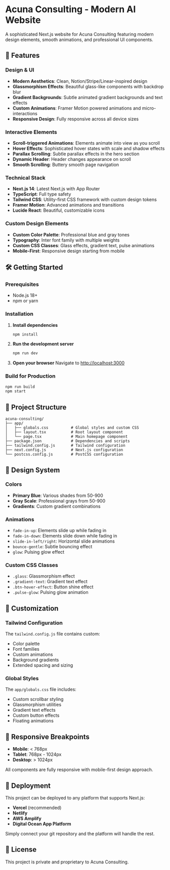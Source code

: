 # Acuna Consulting - Modern AI Website

A sophisticated Next.js website for Acuna Consulting featuring modern design elements, smooth animations, and professional UI components.

## 🚀 Features

### Design & UI
- **Modern Aesthetics**: Clean, Notion/Stripe/Linear-inspired design
- **Glassmorphism Effects**: Beautiful glass-like components with backdrop blur
- **Gradient Backgrounds**: Subtle animated gradient backgrounds and text effects
- **Custom Animations**: Framer Motion powered animations and micro-interactions
- **Responsive Design**: Fully responsive across all device sizes

### Interactive Elements
- **Scroll-triggered Animations**: Elements animate into view as you scroll
- **Hover Effects**: Sophisticated hover states with scale and shadow effects
- **Parallax Scrolling**: Subtle parallax effects in the hero section
- **Dynamic Header**: Header changes appearance on scroll
- **Smooth Scrolling**: Buttery smooth page navigation

### Technical Stack
- **Next.js 14**: Latest Next.js with App Router
- **TypeScript**: Full type safety
- **Tailwind CSS**: Utility-first CSS framework with custom design tokens
- **Framer Motion**: Advanced animations and transitions
- **Lucide React**: Beautiful, customizable icons

### Custom Design Elements
- **Custom Color Palette**: Professional blue and gray tones
- **Typography**: Inter font family with multiple weights
- **Custom CSS Classes**: Glass effects, gradient text, pulse animations
- **Mobile-First**: Responsive design starting from mobile

## 🛠️ Getting Started

### Prerequisites
- Node.js 18+ 
- npm or yarn

### Installation

1. **Install dependencies**
   ```bash
   npm install
   ```

2. **Run the development server**
   ```bash
   npm run dev
   ```

3. **Open your browser**
   Navigate to [http://localhost:3000](http://localhost:3000)

### Build for Production

```bash
npm run build
npm start
```

## 📝 Project Structure

```
acuna-consulting/
├── app/
│   ├── globals.css          # Global styles and custom CSS
│   ├── layout.tsx           # Root layout component
│   └── page.tsx             # Main homepage component
├── package.json             # Dependencies and scripts
├── tailwind.config.js       # Tailwind configuration
├── next.config.js           # Next.js configuration
└── postcss.config.js        # PostCSS configuration
```

## 🎨 Design System

### Colors
- **Primary Blue**: Various shades from 50-900
- **Gray Scale**: Professional grays from 50-900
- **Gradients**: Custom gradient combinations

### Animations
- `fade-in-up`: Elements slide up while fading in
- `fade-in-down`: Elements slide down while fading in
- `slide-in-left/right`: Horizontal slide animations
- `bounce-gentle`: Subtle bouncing effect
- `glow`: Pulsing glow effect

### Custom CSS Classes
- `.glass`: Glassmorphism effect
- `.gradient-text`: Gradient text effect
- `.btn-hover-effect`: Button shine effect
- `.pulse-glow`: Pulsing glow animation

## 🔧 Customization

### Tailwind Configuration
The `tailwind.config.js` file contains custom:
- Color palette
- Font families
- Custom animations
- Background gradients
- Extended spacing and sizing

### Global Styles
The `app/globals.css` file includes:
- Custom scrollbar styling
- Glassmorphism utilities
- Gradient text effects
- Custom button effects
- Floating animations

## 📱 Responsive Breakpoints

- **Mobile**: < 768px
- **Tablet**: 768px - 1024px  
- **Desktop**: > 1024px

All components are fully responsive with mobile-first design approach.

## 🚀 Deployment

This project can be deployed to any platform that supports Next.js:

- **Vercel** (recommended)
- **Netlify**
- **AWS Amplify**
- **Digital Ocean App Platform**

Simply connect your git repository and the platform will handle the rest.

## 📄 License

This project is private and proprietary to Acuna Consulting. 